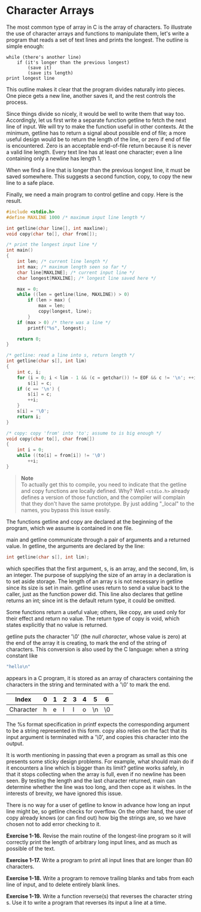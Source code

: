 # Character Arrays

The most common type of array in C is the array of characters. To illustrate the use of character arrays and functions to manipulate them, let's write a program that reads a set of text lines and prints the longest. The outline is simple enough:

```
while (there's another line) 
    if (it's longer than the previous longest) 
        (save it) 
        (save its length) 
print longest line
```
This outline makes it clear that the program divides naturally into pieces. One piece gets a new line, another saves it, and the rest controls the process.

Since things divide so nicely, it would be well to write them that way too. Accordingly, let us first write a separate function getline to fetch the next line of input. We will try to make the function useful in other contexts. At the minimum, getline has to return a signal about possible end of file; a more useful design would be to return the length of the line, or zero if end of file is encountered. Zero is an acceptable end-of-file return because it is never a valid line length. Every text line has at least one character; even a line containing only a newline has length 1.

When we find a line that is longer than the previous longest line, it must be saved somewhere. This suggests a second function, copy, to copy the new line to a safe place.

Finally, we need a main program to control getline and copy. Here is the result.

```c
#include <stdio.h>
#define MAXLINE 1000 /* maximum input line length */

int getline(char line[], int maxline);
void copy(char to[], char from[]);

/* print the longest input line */
int main() 
{
    int len; /* current line length */
    int max; /* maximum length seen so far */
    char line[MAXLINE]; /* current input line */
    char longest[MAXLINE]; /* longest line saved here */

    max = 0;
    while ((len = getline(line, MAXLINE)) > 0) 
        if (len > max) { 
            max = len; 
            copy(longest, line); 
        }
    if (max > 0) /* there was a line */ 
        printf("%s", longest);

    return 0; 
}

/* getline: read a line into s, return length */
int getline(char s[], int lim) 
{ 
    int c, i; 
    for (i = 0; i < lim - 1 && (c = getchar()) != EOF && c != '\n'; ++i) 
        s[i] = c; 
    if (c == '\n') { 
        s[i] = c; 
        ++i; 
    } 
    s[i] = '\0'; 
    return i; 
}

/* copy: copy 'from' into 'to'; assume to is big enough */
void copy(char to[], char from[]) 
{ 
    int i = 0; 
    while ((to[i] = from[i]) != '\0') 
        ++i; 
}
```

>**Note**  
>To actually get this to compile, you need to indicate that the getline and copy functions are locally defined. Why? Well `<stdio.h>` already defines a version of those function, and the compiler will complain that they don't have the same prototype.
>By just adding "_local" to the names, you bypass this issue easily.

The functions getline and copy are declared at the beginning of the program, which we assume is contained in one file.

main and getline communicate through a pair of arguments and a returned value. In getline, the arguments are declared by the line:

```c
int getline(char s[], int lim);
```

which specifies that the first argument, s, is an array, and the second, lim, is an integer. The purpose of supplying the size of an array in a declaration is to set aside storage. The length of an array s is not necessary in getline since its size is set in main. getline uses return to send a value back to the caller, just as the function power did. This line also declares that getline returns an int; since int is the default return type, it could be omitted.

Some functions return a useful value; others, like copy, are used only for their effect and return no value. The return type of copy is void, which states explicitly that no value is returned.

getline puts the character '\0' (the *null character*, whose value is zero) at the end of the array it is creating, to mark the end of the string of characters. This conversion is also used by the C language: when a string constant like

```c
"hello\n"
```

appears in a C program, it is stored as an array of characters containing the characters in the string and terminated with a '\0' to mark the end.

| Index | 0   | 1   | 2   | 3   | 4   | 5   | 6   |
|-------|-----|-----|-----|-----|-----|-----|-----|
| Character | h   | e   | l   | l   | o   | \n  | \0  |


The %s format specification in printf expects the corresponding argument to be a string represented in this form. copy also relies on the fact that its input argument is terminated with a '\0', and copies this character into the output.

It is worth mentioning in passing that even a program as small as this one presents some sticky design problems. For example, what should main do if it encounters a line which is bigger than its limit? getline works safely, in that it stops collecting when the array is full, even if no newline has been seen. By testing the length and the last character returned, main can determine whether the line was too long, and then cope as it wishes. In the interests of brevity, we have ignored this issue.

There is no way for a user of getline to know in advance how long an input line might be, so getline checks for overflow. On the other hand, the user of copy already knows (or can find out) how big the strings are, so we have chosen not to add error checking to it.

**Exercise 1-16.** Revise the main routine of the longest-line program so it will correctly print the length of arbitrary long input lines, and as much as possible of the text.

**Exercise 1-17.** Write a program to print all input lines that are longer than 80 characters.

**Exercise 1-18.** Write a program to remove trailing blanks and tabs from each line of input, and to delete entirely blank lines.

**Exercise 1-19.** Write a function reverse(s) that reverses the character string s. Use it to write a program that reverses its input a line at a time.
